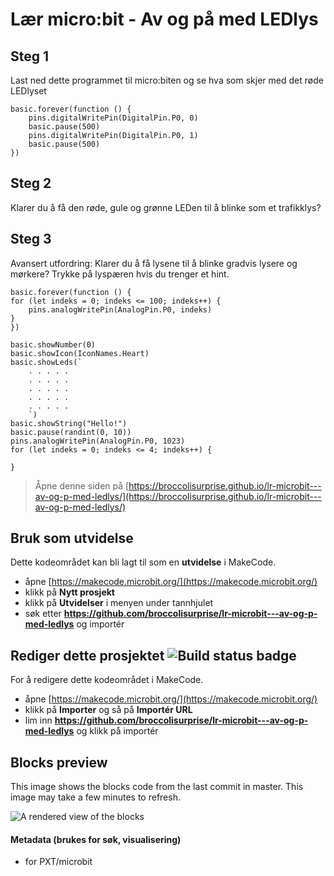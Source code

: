 #  Lær micro:bit - Av og på med LEDlys

## Steg 1 

Last ned dette programmet til micro:biten og se hva som skjer med det røde LEDlyset

```template
basic.forever(function () {
    pins.digitalWritePin(DigitalPin.P0, 0)
    basic.pause(500)
    pins.digitalWritePin(DigitalPin.P0, 1)
    basic.pause(500)
})
```

## Steg 2 
Klarer du å få den røde, gule og grønne LEDen til å blinke som et trafikklys?

## Steg 3
Avansert utfordring:
Klarer du å få lysene til å blinke gradvis lysere og mørkere? Trykke på lyspæren hvis du trenger et hint.

```blocks
basic.forever(function () {
for (let indeks = 0; indeks <= 100; indeks++) {
    pins.analogWritePin(AnalogPin.P0, indeks)
}
})

```


```ghost
basic.showNumber(0)
basic.showIcon(IconNames.Heart)
basic.showLeds(`
    . . . . .
    . . . . .
    . . . . .
    . . . . .
    . . . . .
    `)
basic.showString("Hello!")
basic.pause(randint(0, 10))
pins.analogWritePin(AnalogPin.P0, 1023)
for (let indeks = 0; indeks <= 4; indeks++) {
	
}
```


> Åpne denne siden på [https://broccolisurprise.github.io/lr-microbit---av-og-p-med-ledlys/](https://broccolisurprise.github.io/lr-microbit---av-og-p-med-ledlys/)

## Bruk som utvidelse

Dette kodeområdet kan bli lagt til som en **utvidelse** i MakeCode.

* åpne [https://makecode.microbit.org/](https://makecode.microbit.org/)
* klikk på **Nytt prosjekt**
* klikk på **Utvidelser** i menyen under tannhjulet
* søk etter **https://github.com/broccolisurprise/lr-microbit---av-og-p-med-ledlys** og importér

## Rediger dette prosjektet ![Build status badge](https://github.com/broccolisurprise/lr-microbit---av-og-p-med-ledlys/workflows/MakeCode/badge.svg)

For å redigere dette kodeområdet i MakeCode.

* åpne [https://makecode.microbit.org/](https://makecode.microbit.org/)
* klikk på **Importer** og så på **Importér URL**
* lim inn **https://github.com/broccolisurprise/lr-microbit---av-og-p-med-ledlys** og klikk på importér

## Blocks preview

This image shows the blocks code from the last commit in master.
This image may take a few minutes to refresh.

![A rendered view of the blocks](https://github.com/broccolisurprise/lr-microbit---av-og-p-med-ledlys/raw/master/.github/makecode/blocks.png)

#### Metadata (brukes for søk, visualisering)

* for PXT/microbit
<script src="https://makecode.com/gh-pages-embed.js"></script><script>makeCodeRender("{{ site.makecode.home_url }}", "{{ site.github.owner_name }}/{{ site.github.repository_name }}");</script>
